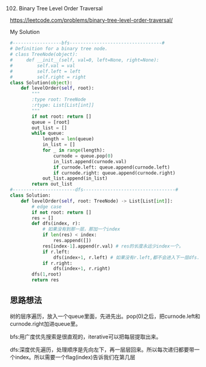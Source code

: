 ## 
102. Binary Tree Level Order Traversal

https://leetcode.com/problems/binary-tree-level-order-traversal/

My Solution

```python
#------------------bfs----------------------------------#
# Definition for a binary tree node.
# class TreeNode(object):
#     def __init__(self, val=0, left=None, right=None):
#         self.val = val
#         self.left = left
#         self.right = right
class Solution(object):
    def levelOrder(self, root):
        """
        :type root: TreeNode
        :rtype: List[List[int]]
        """
        if not root: return []
        queue = [root]
        out_list = []
        while queue:
            length = len(queue)
            in_list = []
            for _ in range(length):
                curnode = queue.pop(0)
                in_list.append(curnode.val)
                if curnode.left: queue.append(curnode.left)
                if curnode.right: queue.append(curnode.right)
            out_list.append(in_list)
        return out_list 
#-----------------------dfs----------------------------------#
class Solution:
    def levelOrder(self, root: TreeNode) -> List[List[int]]:
        # edge case
        if not root: return []
        res = []
        def dfs(index, r):
            # 如果没有到那一层，那加一个index
            if len(res) < index:
                res.append([])
            res[index-1].append(r.val) # res的长度永远少index一个。
            if r.left:
                dfs(index+1, r.left) # 如果没有r.left,都不会进入下一层dfs.
            if r.right:
                dfs(index+1, r.right)
        dfs(1,root)
        return res
```

## 思路想法
树的层序遍历，放入一个queue里面，先进先出。pop(0)之后，把curnode.left和curnode.right加进queue里。

bfs:用广度优先搜索是很直观的，iterative可以把每层提取出来。

dfs:深度优先遍历，处理顺序是先向左下，再一层层回来。所以每次递归都要带一个index。所以需要一个flag(index)告诉我们在第几层


